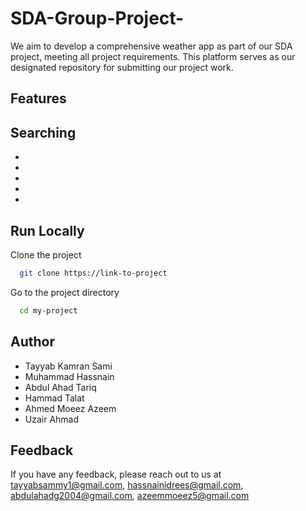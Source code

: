 # SDA-Group-Project-
We aim to develop a comprehensive weather app as part of our SDA project, meeting all project requirements.
This platform serves as our designated repository for submitting our project work.
## Features
Searching
- 
- 
- 
- 
- 
- 


## Run Locally

Clone the project

```bash
  git clone https://link-to-project
```

Go to the project directory

```bash
  cd my-project

```

## Author

- Tayyab Kamran Sami 
- Muhammad Hassnain
- Abdul Ahad Tariq
- Hammad Talat
- Ahmed Moeez Azeem
- Uzair Ahmad

## Feedback

If you have any feedback, please reach out to us at tayyabsammy1@gmail.com, hassnainidrees@gmail.com, abdulahadg2004@gmail.com, azeemmoeez5@gmail.com
